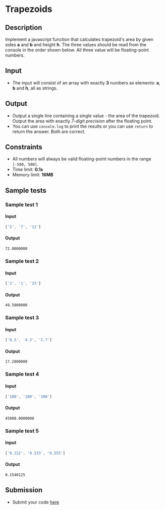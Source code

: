 # Trapezoids

## Description
Implement a javascript function that calculates trapezoid's area by given sides **a** and **b** and height **h**.
The three values should be read from the console in the order shown below. All three value will be floating-point numbers.

## Input
- The input will consist of an array with exactly **3** numbers as elements: **a**, **b** and **h**, all as strings.

## Output
- Output a single line containing a single value - the area of the trapezoid. Output the area with exactly _7-digit precision_ after the floating point.
- You can use `console.log` to print the results or you can use `return` to return the answer. Both are correct.

## Constraints
- All numbers will always be valid floating-point numbers in the range `[-500, 500]`.
- Time limit: **0.1s**
- Memory limit: **16MB**

## Sample tests

### Sample test 1

#### Input
```js
['5', '7', '12']
```

#### Output
```
72.0000000
```

### Sample test 2

#### Input
```js
['2', '1', '33']
```

#### Output
```
49.5000000
```

### Sample test 3

#### Input
```js
['8.5', '4.3', '2.7']
```

#### Output
```
17.2800000
```

### Sample test 4

#### Input
```js
['100', '200', '300']
```

#### Output
```
45000.0000000
```

### Sample test 5

#### Input
```js
['0.222', '0.333', '0.555']
```

#### Output
```
0.1540125
```

## Submission
- Submit your code [here](http://bgcoder.com/Contests/Compete/Index/357#7)
